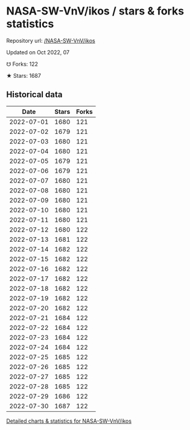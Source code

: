 # NASA-SW-VnV/ikos / stars & forks statistics

Repository url: [/NASA-SW-VnV/ikos](https://github.com/NASA-SW-VnV/ikos)

Updated on Oct 2022, 07

☋ Forks: 122

★ Stars: 1687

## Historical data
| Date | Stars | Forks |
|------|-------|-------|
| 2022-07-01 | 1680 | 121 | 
| 2022-07-02 | 1679 | 121 | 
| 2022-07-03 | 1680 | 121 | 
| 2022-07-04 | 1680 | 121 | 
| 2022-07-05 | 1679 | 121 | 
| 2022-07-06 | 1679 | 121 | 
| 2022-07-07 | 1680 | 121 | 
| 2022-07-08 | 1680 | 121 | 
| 2022-07-09 | 1680 | 121 | 
| 2022-07-10 | 1680 | 121 | 
| 2022-07-11 | 1680 | 121 | 
| 2022-07-12 | 1680 | 122 | 
| 2022-07-13 | 1681 | 122 | 
| 2022-07-14 | 1682 | 122 | 
| 2022-07-15 | 1682 | 122 | 
| 2022-07-16 | 1682 | 122 | 
| 2022-07-17 | 1682 | 122 | 
| 2022-07-18 | 1682 | 122 | 
| 2022-07-19 | 1682 | 122 | 
| 2022-07-20 | 1682 | 122 | 
| 2022-07-21 | 1684 | 122 | 
| 2022-07-22 | 1684 | 122 | 
| 2022-07-23 | 1684 | 122 | 
| 2022-07-24 | 1684 | 122 | 
| 2022-07-25 | 1685 | 122 | 
| 2022-07-26 | 1685 | 122 | 
| 2022-07-27 | 1685 | 122 | 
| 2022-07-28 | 1685 | 122 | 
| 2022-07-29 | 1686 | 122 | 
| 2022-07-30 | 1687 | 122 | 


[Detailed charts & statistics for NASA-SW-VnV/ikos](https://reviewgithub.com/rep/NASA-SW-VnV/ikos)
